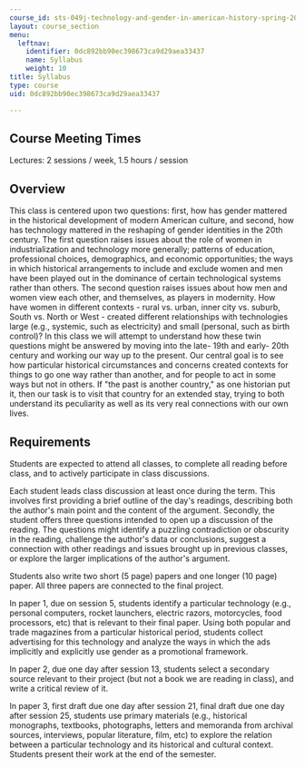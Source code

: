 ```yaml
---
course_id: sts-049j-technology-and-gender-in-american-history-spring-2004
layout: course_section
menu:
  leftnav:
    identifier: 0dc892bb90ec398673ca9d29aea33437
    name: Syllabus
    weight: 10
title: Syllabus
type: course
uid: 0dc892bb90ec398673ca9d29aea33437

---
```


Course Meeting Times
--------------------

Lectures: 2 sessions / week, 1.5 hours / session

Overview
--------

This class is centered upon two questions: first, how has gender mattered in the historical development of modern American culture, and second, how has technology mattered in the reshaping of gender identities in the 20th century. The first question raises issues about the role of women in industrialization and technology more generally; patterns of education, professional choices, demographics, and economic opportunities; the ways in which historical arrangements to include and exclude women and men have been played out in the dominance of certain technological systems rather than others. The second question raises issues about how men and women view each other, and themselves, as players in modernity. How have women in different contexts - rural vs. urban, inner city vs. suburb, South vs. North or West - created different relationships with technologies large (e.g., systemic, such as electricity) and small (personal, such as birth control)? In this class we will attempt to understand how these twin questions might be answered by moving into the late- 19th and early- 20th century and working our way up to the present. Our central goal is to see how particular historical circumstances and concerns created contexts for things to go one way rather than another, and for people to act in some ways but not in others. If "the past is another country," as one historian put it, then our task is to visit that country for an extended stay, trying to both understand its peculiarity as well as its very real connections with our own lives.

Requirements
------------

Students are expected to attend all classes, to complete all reading before class, and to actively participate in class discussions.

Each student leads class discussion at least once during the term. This involves first providing a brief outline of the day's readings, describing both the author's main point and the content of the argument. Secondly, the student offers three questions intended to open up a discussion of the reading. The questions might identify a puzzling contradiction or obscurity in the reading, challenge the author's data or conclusions, suggest a connection with other readings and issues brought up in previous classes, or explore the larger implications of the author's argument.

Students also write two short (5 page) papers and one longer (10 page) paper. All three papers are connected to the final project.

In paper 1, due on session 5, students identify a particular technology (e.g., personal computers, rocket launchers, electric razors, motorcycles, food processors, etc) that is relevant to their final paper. Using both popular and trade magazines from a particular historical period, students collect advertising for this technology and analyze the ways in which the ads implicitly and explicitly use gender as a promotional framework.

In paper 2, due one day after session 13, students select a secondary source relevant to their project (but not a book we are reading in class), and write a critical review of it.

In paper 3, first draft due one day after session 21, final draft due one day after session 25, students use primary materials (e.g., historical monographs, textbooks, photographs, letters and memoranda from archival sources, interviews, popular literature, film, etc) to explore the relation between a particular technology and its historical and cultural context. Students present their work at the end of the semester.